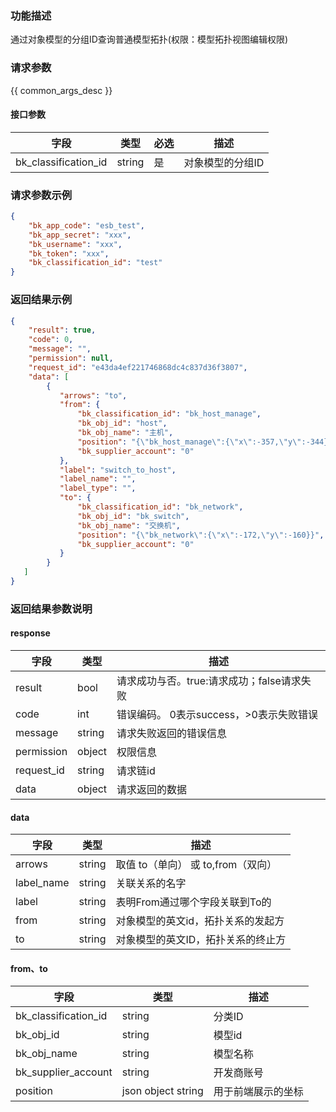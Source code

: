 ### 功能描述

通过对象模型的分组ID查询普通模型拓扑(权限：模型拓扑视图编辑权限)

### 请求参数

{{ common_args_desc }}

#### 接口参数

| 字段                   | 类型     | 必选 | 描述        |
|----------------------|--------|----|-----------|
| bk_classification_id | string | 是  | 对象模型的分组ID |

### 请求参数示例

```json
{
    "bk_app_code": "esb_test",
    "bk_app_secret": "xxx",
    "bk_username": "xxx",
    "bk_token": "xxx",
    "bk_classification_id": "test"
}
```

### 返回结果示例

```json
{
    "result": true,
    "code": 0,
    "message": "",
    "permission": null,
    "request_id": "e43da4ef221746868dc4c837d36f3807",
    "data": [
        {
           "arrows": "to",
           "from": {
               "bk_classification_id": "bk_host_manage",
               "bk_obj_id": "host",
               "bk_obj_name": "主机",
               "position": "{\"bk_host_manage\":{\"x\":-357,\"y\":-344},\"lhmtest\":{\"x\":163,\"y\":75}}",
               "bk_supplier_account": "0"
           },
           "label": "switch_to_host",
           "label_name": "",
           "label_type": "",
           "to": {
               "bk_classification_id": "bk_network",
               "bk_obj_id": "bk_switch",
               "bk_obj_name": "交换机",
               "position": "{\"bk_network\":{\"x\":-172,\"y\":-160}}",
               "bk_supplier_account": "0"
           }
        }
   ]
}
```

### 返回结果参数说明

#### response

| 字段         | 类型     | 描述                         |
|------------|--------|----------------------------|
| result     | bool   | 请求成功与否。true:请求成功；false请求失败 |
| code       | int    | 错误编码。 0表示success，>0表示失败错误  |
| message    | string | 请求失败返回的错误信息                |
| permission | object | 权限信息                       |
| request_id | string | 请求链id                      |
| data       | object | 请求返回的数据                    |

#### data

| 字段         | 类型     | 描述                      |
|------------|--------|-------------------------|
| arrows     | string | 取值 to（单向） 或 to,from（双向） |
| label_name | string | 关联关系的名字                 |
| label      | string | 表明From通过哪个字段关联到To的      |
| from       | string | 对象模型的英文id，拓扑关系的发起方      |
| to         | string | 对象模型的英文ID，拓扑关系的终止方      |

#### from、to

| 字段                   | 类型                 | 描述        |
|----------------------|--------------------|-----------|
| bk_classification_id | string             | 分类ID      |
| bk_obj_id            | string             | 模型id      |
| bk_obj_name          | string             | 模型名称      |
| bk_supplier_account  | string             | 开发商账号     |
| position             | json object string | 用于前端展示的坐标 |
